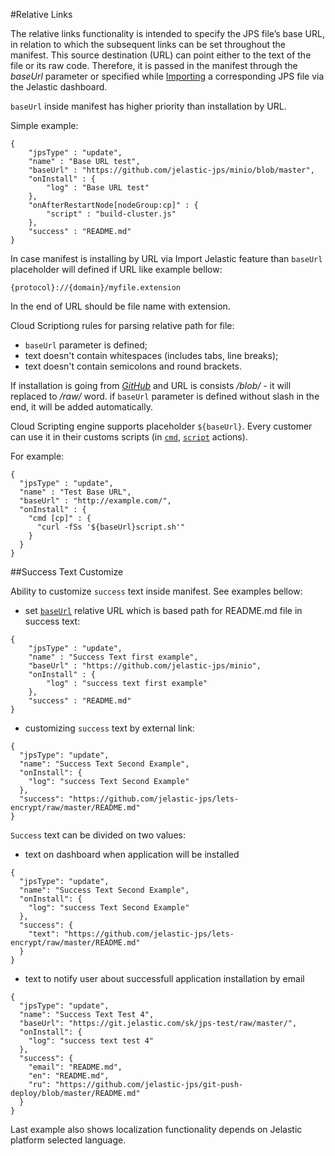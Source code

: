#Relative Links

The relative links functionality is intended to specify the JPS file’s base URL, in relation to which the subsequent links can be set throughout the manifest. This source destination (URL) can point either to the text of the file or its raw code. Therefore, it is passed in the manifest through the *baseUrl* parameter or specified while <a href="https://docs.jelastic.com/environment-export-import" target="_blank">Importing</a> a corresponding JPS file via the Jelastic dashboard.          

`baseUrl` inside manifest has higher priority than installation by URL.

Simple example:
```
{
    "jpsType" : "update",
    "name" : "Base URL test",
    "baseUrl" : "https://github.com/jelastic-jps/minio/blob/master",
    "onInstall" : {
        "log" : "Base URL test"
    },
    "onAfterRestartNode[nodeGroup:cp]" : {
        "script" : "build-cluster.js"
    },
    "success" : "README.md"
}
```

In case manifest is installing by URL via Import Jelastic feature than `baseUrl` placeholder will defined if URL like example bellow:
  
```
{protocol}://{domain}/myfile.extension
```
In the end of URL should be file name with extension. 

Cloud Scriptiong rules for parsing relative path for file:

  - `baseUrl` parameter is defined;
  - text doesn't contain whitespaces (includes tabs, line breaks);
  - text doesn't contain semicolons and round brackets.

If installation is going from <a href="https://github.com/jelastic-jps" target="_blank">*GitHub*</a> and URL is consists */blob/* - it will replaced to */raw/* word.
if `baseUrl` parameter is defined without slash in the end, it will be added automatically.
 
Cloud Scripting engine supports placeholder `${baseUrl}`. Every customer can use it in their customs scripts (in [`cmd`](actions/#cmd), [`script`](actions/#script) actions).

For example:

```
{
  "jpsType" : "update",
  "name" : "Test Base URL",
  "baseUrl" : "http://example.com/",
  "onInstall" : {
    "cmd [cp]" : {
      "curl -fSs '${baseUrl}script.sh'"
    }
  }
}
```

##Success Text Customize

Ability to customize `success` text inside manifest. See examples bellow:

- set [`baseUrl`](creating-templates/relative-links/) relative URL which is based path for README.md file in success text:
```
{
    "jpsType" : "update",
    "name" : "Success Text first example",
    "baseUrl" : "https://github.com/jelastic-jps/minio",
    "onInstall" : {
        "log" : "success text first example"
    },
    "success" : "README.md"
}
```

- customizing `success` text by external link:
```
{
  "jpsType": "update",
  "name": "Success Text Second Example",
  "onInstall": {
    "log": "success Text Second Example"
  },
  "success": "https://github.com/jelastic-jps/lets-encrypt/raw/master/README.md"
}
```

`Success` text can be divided on two values:

 - text on dashboard when application will be installed
 
```
{
  "jpsType": "update",
  "name": "Success Text Second Example",
  "onInstall": {
    "log": "success Text Second Example"
  },
  "success": {
    "text": "https://github.com/jelastic-jps/lets-encrypt/raw/master/README.md"
  }
}
```
 
 - text to notify user about successfull application installation by email
 
```
{
  "jpsType": "update",
  "name": "Success Text Test 4",
  "baseUrl": "https://git.jelastic.com/sk/jps-test/raw/master/",
  "onInstall": {
    "log": "success text test 4"
  },
  "success": {
    "email": "README.md",
    "en": "README.md",
    "ru": "https://github.com/jelastic-jps/git-push-deploy/blob/master/README.md"
  }
}
```

Last example also shows localization functionality depends on Jelastic platform selected language. 